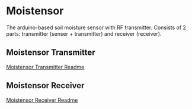 # Moistensor

The arduino-based soil moisture sensor with RF transmitter.
Consists of 2 parts: transmitter (senser + transmitter) and receiver (receiver).

## Moistensor Transmitter

[Moistensor Transmitter Readme](433mhz_tx/)

## Moistensor Receiver

[Moistensor Receiver Readme](433mhz_rx/)
